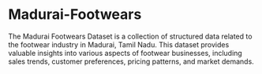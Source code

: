 # Madurai-Footwears
The Madurai Footwears Dataset is a collection of structured data related to the footwear industry in Madurai, Tamil Nadu. This dataset provides valuable insights into various aspects of footwear businesses, including sales trends, customer preferences, pricing patterns, and market demands.
